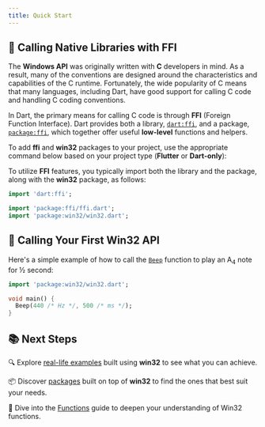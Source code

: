 ```yaml
---
title: Quick Start
---
```


## 🧩 Calling Native Libraries with FFI

The **Windows API** was originally written with **C** developers in mind. As a
result, many of the conventions are designed around the characteristics and
capabilities of the C runtime. Fortunately, the wide popularity of C means that
many languages, including Dart, have good support for calling C code and
handling C coding conventions.

In Dart, the primary means for calling C code is through **FFI**
(Foreign Function Interface). Dart provides both a library,
[`dart:ffi`][dart:ffi], and a package, [`package:ffi`][package:ffi], which
together offer useful **low-level** functions and helpers.

To add **ffi** and **win32** packages to your project, use the appropriate
command below based on your project type (**Flutter** or **Dart-only**):

<InstallPackagesCommand args="ffi win32" />

To utilize **FFI** features, you typically import both the library and the
package, along with the **win32** package, as follows:

```dart
import 'dart:ffi';

import 'package:ffi/ffi.dart';
import 'package:win32/win32.dart';
```

## 🚀 Calling Your First Win32 API

Here's a simple example of how to call the [`Beep`][Beep] function to play an
A<sub>4</sub> note for ½ second:

```dart title="beep.dart"
import 'package:win32/win32.dart';

void main() {
  Beep(440 /* Hz */, 500 /* ms */);
}
```

## 📚 Next Steps

🔍 Explore [real-life examples](/examples) built using **win32** to see what you
can achieve.

📦 Discover [packages](/packages) built on top of **win32** to find the ones
that best suit your needs.

📘 Dive into the [Functions] guide to deepen your understanding of Win32
functions.

[Beep]: https://learn.microsoft.com/windows/win32/api/utilapiset/nf-utilapiset-beep
[dart:ffi]: https://api.dart.dev/stable/dart-ffi/dart-ffi-library.html
[Functions]: /docs/guides-concepts/functions
[package:ffi]: https://pub.dev/packages/ffi
